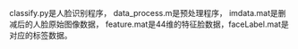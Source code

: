 classify.py是人脸识别程序，
data_process.m是预处理程序，
imdata.mat是删减后的人脸原始图像数据，
feature.mat是44维的特征脸数据，faceLabel.mat是对应的标签数据。
